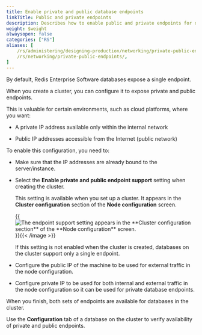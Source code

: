 ```yaml
---
title: Enable private and public database endpoints
linkTitle: Public and private endpoints
description: Describes how to enable public and private endpoints for databases on a cluster.
weight: $weight
alwaysopen: false
categories: ["RS"]
aliases: [
    /rs/administering/designing-production/networking/private-public-endpoints/,
    /rs/networking/private-public-endpoints/,
]
---
```

By default, Redis Enterprise Software databases expose a single endpoint.

When you create a cluster, you can configure it to expose private and public endpoints.

This is valuable for certain environments, such as cloud platforms, where you want:

- A private IP address available only within the internal network

- Public IP addresses accessible from the Internet (public network)

To enable this configuration, you need to:

- Make sure that the IP addresses are already bound to the server/instance.

- Select the **Enable private and public endpoint support** setting when creating the cluster.

    This setting is available when you set up a cluster.  It appears in the **Cluster configuration** section of the **Node configuration** screen.

    {{<image filename="images/rs/node-configuration-endpoint-support.png" alt="The endpoint support setting appears in the **Cluster configuration section** of the **Node configuration** screen." >}}{{< /image >}}

    If this setting is not enabled when the cluster is created, databases on the cluster support only a single endpoint.

- Configure the public IP of the machine to be used for external traffic in the node configuration.

- Configure private IP to be used for both internal and external traffic in the node configuration so it can be used for private database endpoints.

When you finish, both sets of endpoints are available for databases in the cluster.

Use the **Configuration** tab of a database on the cluster to verify availability of private and public endpoints.